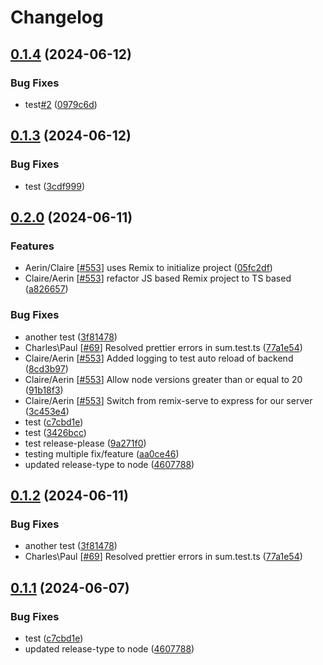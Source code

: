 # Changelog

## [0.1.4](https://github.com/Impactworkers/iw-complaint-manager/compare/v0.1.3...v0.1.4) (2024-06-12)


### Bug Fixes

* test[#2](https://github.com/Impactworkers/iw-complaint-manager/issues/2) ([0979c6d](https://github.com/Impactworkers/iw-complaint-manager/commit/0979c6d3c8b589c1cea69d70fa0b226bc1db8b64))

## [0.1.3](https://github.com/Impactworkers/iw-complaint-manager/compare/v0.1.2...v0.1.3) (2024-06-12)


### Bug Fixes

* test ([3cdf999](https://github.com/Impactworkers/iw-complaint-manager/commit/3cdf999df9f7fa615832e426c7e68d2e1a04d0e8))

## [0.2.0](https://github.com/Impactworkers/iw-complaint-manager/compare/v0.1.2...v0.2.0) (2024-06-11)


### Features

* Aerin/Claire [[#553](https://github.com/Impactworkers/iw-complaint-manager/issues/553)] uses Remix to initialize project ([05fc2df](https://github.com/Impactworkers/iw-complaint-manager/commit/05fc2dfdde3fb46873853b97f3178c9b90216110))
* Claire/Aerin [[#553](https://github.com/Impactworkers/iw-complaint-manager/issues/553)] refactor JS based Remix project to TS based ([a826657](https://github.com/Impactworkers/iw-complaint-manager/commit/a82665729db4833883b36a0f55fbc330b87ef6e5))


### Bug Fixes

* another test ([3f81478](https://github.com/Impactworkers/iw-complaint-manager/commit/3f814787bec3b15e3ede76d837638f763fbd2692))
* Charles\Paul [[#69](https://github.com/Impactworkers/iw-complaint-manager/issues/69)] Resolved prettier errors in sum.test.ts ([77a1e54](https://github.com/Impactworkers/iw-complaint-manager/commit/77a1e547fb0fed5036e7b83f42b2909eeacd7af9))
* Claire/Aerin [[#553](https://github.com/Impactworkers/iw-complaint-manager/issues/553)] Added logging to test auto reload of backend ([8cd3b97](https://github.com/Impactworkers/iw-complaint-manager/commit/8cd3b97ddcc0d4ea027b2e7aef002b9a85f2e430))
* Claire/Aerin [[#553](https://github.com/Impactworkers/iw-complaint-manager/issues/553)] Allow node versions greater than or equal to 20 ([91b18f3](https://github.com/Impactworkers/iw-complaint-manager/commit/91b18f34264ceb824a461fc68a199c1332562baf))
* Claire/Aerin [[#553](https://github.com/Impactworkers/iw-complaint-manager/issues/553)] Switch from remix-serve to express for our server ([3c453e4](https://github.com/Impactworkers/iw-complaint-manager/commit/3c453e4e31a00fc1996449f868fbdb3fd9f98ee5))
* test ([c7cbd1e](https://github.com/Impactworkers/iw-complaint-manager/commit/c7cbd1e8c6c51870475601a72d3c218047f0500e))
* test ([3426bcc](https://github.com/Impactworkers/iw-complaint-manager/commit/3426bcc3a8f294b0c086430987983a8317c4c142))
* test release-please ([9a271f0](https://github.com/Impactworkers/iw-complaint-manager/commit/9a271f0675f3ebc50ce301ec8e7ad7033d065687))
* testing multiple fix/feature ([aa0ce46](https://github.com/Impactworkers/iw-complaint-manager/commit/aa0ce4680f8f369d0a44cf0be3ae95265630c22c))
* updated release-type to node ([4607788](https://github.com/Impactworkers/iw-complaint-manager/commit/46077886e48c1b339cabc8f63b66304f3ed12d0e))

## [0.1.2](https://github.com/Impactworkers/iw-complaint-manager/compare/v0.1.1...v0.1.2) (2024-06-11)


### Bug Fixes

* another test ([3f81478](https://github.com/Impactworkers/iw-complaint-manager/commit/3f814787bec3b15e3ede76d837638f763fbd2692))
* Charles\Paul [[#69](https://github.com/Impactworkers/iw-complaint-manager/issues/69)] Resolved prettier errors in sum.test.ts ([77a1e54](https://github.com/Impactworkers/iw-complaint-manager/commit/77a1e547fb0fed5036e7b83f42b2909eeacd7af9))

## [0.1.1](https://github.com/Impactworkers/iw-complaint-manager/compare/v0.1.0...v0.1.1) (2024-06-07)


### Bug Fixes

* test ([c7cbd1e](https://github.com/Impactworkers/iw-complaint-manager/commit/c7cbd1e8c6c51870475601a72d3c218047f0500e))
* updated release-type to node ([4607788](https://github.com/Impactworkers/iw-complaint-manager/commit/46077886e48c1b339cabc8f63b66304f3ed12d0e))
